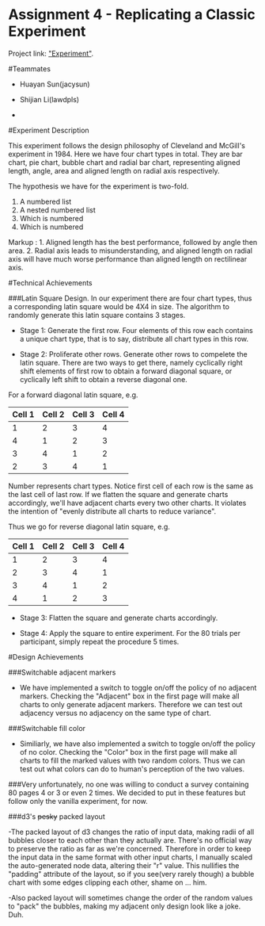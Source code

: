 Assignment 4 - Replicating a Classic Experiment  
===

Project link: ["Experiment"](http://lawdpls.github.io/04/index.html).

#Teammates

- Huayan Sun(jacysun)

- Shijian Li(lawdpls)

- 

#Experiment Description

This experiment follows the design philosophy of Cleveland and McGill's experiment in 1984. Here we have four chart types in total. They are bar chart, pie chart, bubble chart and radial bar chart, representing aligned length, angle, area and aligned length on radial axis respectively. 

The hypothesis we have for the experiment is two-fold.

 1. A numbered list
  1. A nested numbered list
  2. Which is numbered
 2. Which is numbered

 Markup : 1. Aligned length has the best performance, followed by 		  angle then area.
		  2. Radial axis leads to misunderstanding, and aligned length on radial axis will have much worse performance than aligned length on rectilinear axis.

#Technical Achievements

###Latin Square Design. 
In our experiment there are four chart types, thus a corresponding latin square would be 4X4 in size. The algorithm to randomly generate this latin square contains 3 stages. 

- Stage 1: Generate the first row. Four elements of this row each contains a unique chart type, that is to say, distribute all chart types in this row.

- Stage 2: Proliferate other rows. Generate other rows to compelete the latin square. There are two ways to get there, namely cyclically right shift elements of first row to obtain a forward diagonal square, or cyclically left shift to obtain a reverse diagonal one.

For a forward diagonal latin square, e.g. 

Cell 1 | Cell 2 | Cell 3 | Cell 4
------ | ------ | ------ | ------
1      | 2      | 3      | 4
4      | 1      | 2      | 3
3      | 4      | 1      | 2
2      | 3      | 4      | 1

Number represents chart types.
Notice first cell of each row is the same as the last cell of last row. If we flatten the square and generate charts accordingly, we'll have adjacent charts every two other charts. It violates the intention of "evenly distribute all charts to reduce variance".

Thus we go for reverse diagonal latin square, e.g.

Cell 1 | Cell 2 | Cell 3 | Cell 4
------ | ------ | ------ | ------
1      | 2      | 3      | 4
2      | 3      | 4      | 1
3      | 4      | 1      | 2
4      | 1      | 2      | 3

- Stage 3: Flatten the square and generate charts accordingly.

- Stage 4: Apply the square to entire experiment. For the 80 trials per participant, simply repeat the procedure 5 times.

#Design Achievements

###Switchable adjacent markers 

- We have implemented a switch to toggle on/off the policy of no adjacent markers. Checking the "Adjacent" box in the first page will make all charts to only generate adjacent markers. Therefore we can test out adjacency versus no adjacency on the same type of chart.

###Switchable fill color 

- Similiarly, we have also implemented a switch to toggle on/off the policy of no color. Checking the "Color" box in the first page will make all charts to fill the marked values with two random colors. Thus we can test out what colors can do to human's perception of the two values.

###Very unfortunately, no one was willing to conduct a survey containing 80 pages 4 or 3 or even 2 times. We decided to put in these features but follow only the vanilla experiment, for now.

###d3's ~~pesky~~ packed layout

-The packed layout of d3 changes the ratio of input data, making radii of all bubbles closer to each other than they actually are. There's no official way to preserve the ratio as far as we're concerned. Therefore in order to keep the input data in the same format with other input charts, I manually scaled the auto-generated node data, altering their "r" value. This nullifies the "padding" attribute of the layout, so if you see(very rarely though) a bubble chart with some edges clipping each other, shame on ... him.

-Also packed layout will sometimes change the order of the random values to "pack" the bubbles, making my adjacent only design look like a joke. Duh.